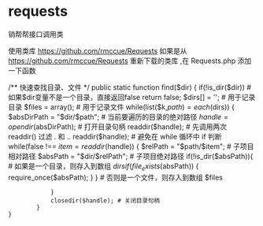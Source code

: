 # requests
销帮帮接口调用类

使用类库 https://github.com/rmccue/Requests 
如果是从 https://github.com/rmccue/Requests 重新下载的类库 ,在 Requests.php 添加一下函数

/** 快速查找目录、文件 */
	public static function find($dir)
	{
	    if(!is_dir($dir)) # 如果$dir变量不是一个目录，直接返回false
	        return false;
	        $dirs[] = '';     # 用于记录目录
	        $files = array(); # 用于记录文件
	        while(list($k,$path)=each($dirs))
	        {
	            $absDirPath = "$dir/$path";     # 当前要遍历的目录的绝对路径
	            $handle = opendir($absDirPath); # 打开目录句柄
	            readdir($handle);               # 先调用两次 readdir() 过滤 . 和 ..
	            readdir($handle);               # 避免在 while 循环中 if 判断
	            while(false !== $item=readdir($handle))
	            {
	                $relPath = "$path/$item";   # 子项目相对路径
	                $absPath = "$dir/$relPath"; # 子项目绝对路径
	                if(!is_dir($absPath)){        # 如果是一个目录，则存入到数组 $dirs
	                   if (file_exists($absPath)) {
		                  	require_once($absPath);
		               }
	                }                        # 否则是一个文件，则存入到数组 $files
	                       
	            }
	            closedir($handle); # 关闭目录句柄
	        }
	}
